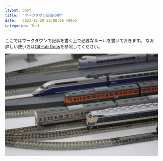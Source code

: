 ```yaml
---
layout: post
title:  "マークダウン記法の例"
date:   2023-12-29 22:00:00 +0900
categories: Test
---
```


ここではマークダウンで記事を書く上で必要なルールを書いておきます。
なお詳しい使い方は[GitHub Docs](https://docs.github.com/ja/get-started/writing-on-github/getting-started-with-writing-and-formatting-on-github/basic-writing-and-formatting-syntax)を参照してください。


![TrainClubLogo](../aseets/2023/LINE_ALBUM_2023_231228_1.jpg)
